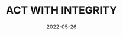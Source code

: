 ---
title: ACT WITH INTEGRITY
date: 2022-05-26
related:
  - SEPARATE WORK AND PLAY
  - "Whatever you are, try be a good one."
type: cue
tags:
  - cue
---